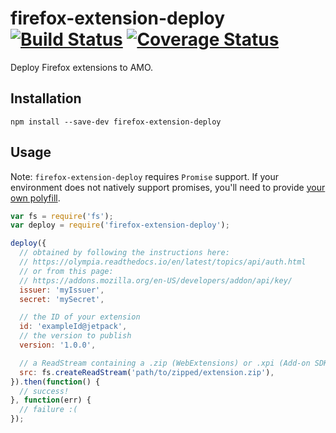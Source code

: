 # firefox-extension-deploy [![Build Status](https://travis-ci.org/erikdesjardins/firefox-extension-deploy.svg?branch=master)](https://travis-ci.org/erikdesjardins/firefox-extension-deploy) [![Coverage Status](https://coveralls.io/repos/github/erikdesjardins/firefox-extension-deploy/badge.svg?branch=master)](https://coveralls.io/github/erikdesjardins/firefox-extension-deploy?branch=master)

Deploy Firefox extensions to AMO.

## Installation

`npm install --save-dev firefox-extension-deploy`

## Usage

Note: `firefox-extension-deploy` requires `Promise` support.
If your environment does not natively support promises, you'll need to provide [your own polyfill](https://github.com/floatdrop/pinkie).

```js
var fs = require('fs');
var deploy = require('firefox-extension-deploy');

deploy({
  // obtained by following the instructions here:
  // https://olympia.readthedocs.io/en/latest/topics/api/auth.html
  // or from this page:
  // https://addons.mozilla.org/en-US/developers/addon/api/key/
  issuer: 'myIssuer',
  secret: 'mySecret',

  // the ID of your extension
  id: 'exampleId@jetpack',
  // the version to publish
  version: '1.0.0',

  // a ReadStream containing a .zip (WebExtensions) or .xpi (Add-on SDK)
  src: fs.createReadStream('path/to/zipped/extension.zip'),
}).then(function() {
  // success!
}, function(err) {
  // failure :(
});
```
